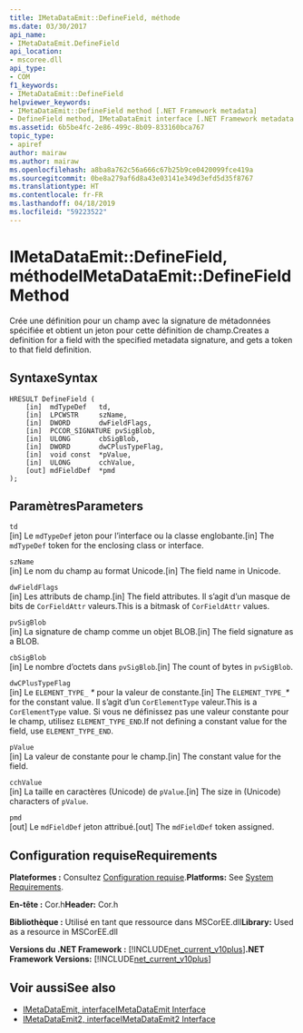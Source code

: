 ```yaml
---
title: IMetaDataEmit::DefineField, méthode
ms.date: 03/30/2017
api_name:
- IMetaDataEmit.DefineField
api_location:
- mscoree.dll
api_type:
- COM
f1_keywords:
- IMetaDataEmit::DefineField
helpviewer_keywords:
- IMetaDataEmit::DefineField method [.NET Framework metadata]
- DefineField method, IMetaDataEmit interface [.NET Framework metadata
ms.assetid: 6b5be4fc-2e86-499c-8b09-833160bca767
topic_type:
- apiref
author: mairaw
ms.author: mairaw
ms.openlocfilehash: a8ba8a762c56a666c67b25b9ce0420099fce419a
ms.sourcegitcommit: 0be8a279af6d8a43e03141e349d3efd5d35f8767
ms.translationtype: HT
ms.contentlocale: fr-FR
ms.lasthandoff: 04/18/2019
ms.locfileid: "59223522"
---
```

# <a name="imetadataemitdefinefield-method"></a><span data-ttu-id="12590-102">IMetaDataEmit::DefineField, méthode</span><span class="sxs-lookup"><span data-stu-id="12590-102">IMetaDataEmit::DefineField Method</span></span>
<span data-ttu-id="12590-103">Crée une définition pour un champ avec la signature de métadonnées spécifiée et obtient un jeton pour cette définition de champ.</span><span class="sxs-lookup"><span data-stu-id="12590-103">Creates a definition for a field with the specified metadata signature, and gets a token to that field definition.</span></span>  
  
## <a name="syntax"></a><span data-ttu-id="12590-104">Syntaxe</span><span class="sxs-lookup"><span data-stu-id="12590-104">Syntax</span></span>  
  
```  
HRESULT DefineField (   
    [in]  mdTypeDef   td,   
    [in]  LPCWSTR     szName,   
    [in]  DWORD       dwFieldFlags,   
    [in]  PCCOR_SIGNATURE pvSigBlob,   
    [in]  ULONG       cbSigBlob,   
    [in]  DWORD       dwCPlusTypeFlag,   
    [in]  void const  *pValue,   
    [in]  ULONG       cchValue,   
    [out] mdFieldDef  *pmd   
);  
```  
  
## <a name="parameters"></a><span data-ttu-id="12590-105">Paramètres</span><span class="sxs-lookup"><span data-stu-id="12590-105">Parameters</span></span>  
 `td`  
 <span data-ttu-id="12590-106">[in] Le `mdTypeDef` jeton pour l’interface ou la classe englobante.</span><span class="sxs-lookup"><span data-stu-id="12590-106">[in] The `mdTypeDef` token for the enclosing class or interface.</span></span>  
  
 `szName`  
 <span data-ttu-id="12590-107">[in] Le nom du champ au format Unicode.</span><span class="sxs-lookup"><span data-stu-id="12590-107">[in] The field name in Unicode.</span></span>  
  
 `dwFieldFlags`  
 <span data-ttu-id="12590-108">[in] Les attributs de champ.</span><span class="sxs-lookup"><span data-stu-id="12590-108">[in] The field attributes.</span></span> <span data-ttu-id="12590-109">Il s’agit d’un masque de bits de `CorFieldAttr` valeurs.</span><span class="sxs-lookup"><span data-stu-id="12590-109">This is a bitmask of `CorFieldAttr` values.</span></span>  
  
 `pvSigBlob`  
 <span data-ttu-id="12590-110">[in] La signature de champ comme un objet BLOB.</span><span class="sxs-lookup"><span data-stu-id="12590-110">[in] The field signature as a BLOB.</span></span>  
  
 `cbSigBlob`  
 <span data-ttu-id="12590-111">[in] Le nombre d’octets dans `pvSigBlob`.</span><span class="sxs-lookup"><span data-stu-id="12590-111">[in] The count of bytes in `pvSigBlob`.</span></span>  
  
 `dwCPlusTypeFlag`  
 <span data-ttu-id="12590-112">[in] Le `ELEMENT_TYPE_` *\** pour la valeur de constante.</span><span class="sxs-lookup"><span data-stu-id="12590-112">[in] The `ELEMENT_TYPE_`*\** for the constant value.</span></span> <span data-ttu-id="12590-113">Il s’agit d’un `CorElementType` valeur.</span><span class="sxs-lookup"><span data-stu-id="12590-113">This is a `CorElementType` value.</span></span> <span data-ttu-id="12590-114">Si vous ne définissez pas une valeur constante pour le champ, utilisez `ELEMENT_TYPE_END`.</span><span class="sxs-lookup"><span data-stu-id="12590-114">If not defining a constant value for the field, use `ELEMENT_TYPE_END`.</span></span>  
  
 `pValue`  
 <span data-ttu-id="12590-115">[in] La valeur de constante pour le champ.</span><span class="sxs-lookup"><span data-stu-id="12590-115">[in] The constant value for the field.</span></span>  
  
 `cchValue`  
 <span data-ttu-id="12590-116">[in] La taille en caractères (Unicode) de `pValue`.</span><span class="sxs-lookup"><span data-stu-id="12590-116">[in] The size in (Unicode) characters of `pValue`.</span></span>  
  
 `pmd`  
 <span data-ttu-id="12590-117">[out] Le `mdFieldDef` jeton attribué.</span><span class="sxs-lookup"><span data-stu-id="12590-117">[out] The `mdFieldDef` token assigned.</span></span>  
  
## <a name="requirements"></a><span data-ttu-id="12590-118">Configuration requise</span><span class="sxs-lookup"><span data-stu-id="12590-118">Requirements</span></span>  
 <span data-ttu-id="12590-119">**Plateformes :** Consultez [Configuration requise](../../../../docs/framework/get-started/system-requirements.md).</span><span class="sxs-lookup"><span data-stu-id="12590-119">**Platforms:** See [System Requirements](../../../../docs/framework/get-started/system-requirements.md).</span></span>  
  
 <span data-ttu-id="12590-120">**En-tête :** Cor.h</span><span class="sxs-lookup"><span data-stu-id="12590-120">**Header:** Cor.h</span></span>  
  
 <span data-ttu-id="12590-121">**Bibliothèque :** Utilisé en tant que ressource dans MSCorEE.dll</span><span class="sxs-lookup"><span data-stu-id="12590-121">**Library:** Used as a resource in MSCorEE.dll</span></span>  
  
 <span data-ttu-id="12590-122">**Versions du .NET Framework :** [!INCLUDE[net_current_v10plus](../../../../includes/net-current-v10plus-md.md)]</span><span class="sxs-lookup"><span data-stu-id="12590-122">**.NET Framework Versions:** [!INCLUDE[net_current_v10plus](../../../../includes/net-current-v10plus-md.md)]</span></span>  
  
## <a name="see-also"></a><span data-ttu-id="12590-123">Voir aussi</span><span class="sxs-lookup"><span data-stu-id="12590-123">See also</span></span>

- [<span data-ttu-id="12590-124">IMetaDataEmit, interface</span><span class="sxs-lookup"><span data-stu-id="12590-124">IMetaDataEmit Interface</span></span>](../../../../docs/framework/unmanaged-api/metadata/imetadataemit-interface.md)
- [<span data-ttu-id="12590-125">IMetaDataEmit2, interface</span><span class="sxs-lookup"><span data-stu-id="12590-125">IMetaDataEmit2 Interface</span></span>](../../../../docs/framework/unmanaged-api/metadata/imetadataemit2-interface.md)
